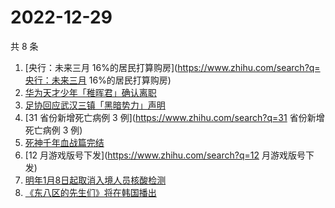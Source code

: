 # 2022-12-29

共 8 条

<!-- BEGIN ZHIHUSEARCH -->
<!-- 最后更新时间 Thu Dec 29 2022 07:06:47 GMT+0800 (China Standard Time) -->
1. [央行：未来三月 16%的居民打算购房](https://www.zhihu.com/search?q=央行：未来三月 16%的居民打算购房)
1. [华为天才少年「稚晖君」确认离职](https://www.zhihu.com/search?q=华为天才少年「稚晖君」确认离职)
1. [足协回应武汉三镇「黑暗势力」声明](https://www.zhihu.com/search?q=足协回应武汉三镇「黑暗势力」声明)
1. [31 省份新增死亡病例 3 例](https://www.zhihu.com/search?q=31 省份新增死亡病例 3 例)
1. [死神千年血战篇完结](https://www.zhihu.com/search?q=死神千年血战篇完结)
1. [12 月游戏版号下发](https://www.zhihu.com/search?q=12 月游戏版号下发)
1. [明年1月8日起取消入境人员核酸检测](https://www.zhihu.com/search?q=明年1月8日起取消入境人员核酸检测)
1. [《东八区的先生们》将在韩国播出](https://www.zhihu.com/search?q=《东八区的先生们》将在韩国播出)
<!-- END ZHIHUSEARCH -->
